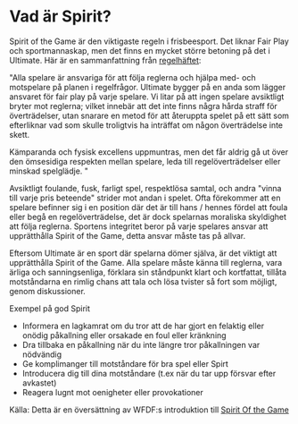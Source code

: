 Vad är Spirit?
==============

Spirit of the Game är den viktigaste regeln i frisbeesport. Det liknar Fair Play och 
sportmannaskap, men det finns en mycket större betoning på det i  Ultimate. Här är en 
sammanfattning från [regelhäftet](http://www.wfdf.org/sports/ultimate):

"Alla spelare är ansvariga för att följa reglerna och hjälpa med- och motspelare på planen i regelfrågor. Ultimate bygger på en 
anda som lägger ansvaret för fair play på varje spelare. Vi litar på att ingen 
spelare avsiktligt bryter mot reglerna; vilket innebär att det inte finns några 
hårda straff för överträdelser, utan snarare en metod för att återuppta spelet på ett sätt som 
efterliknar vad som skulle troligtvis ha inträffat om någon överträdelse inte skett.

Kämparanda och fysisk excellens uppmuntras, men det får aldrig gå ut över den ömsesidiga respekten 
mellan spelare, leda till regelöverträdelser eller minskad spelglädje. "

Avsiktligt foulande, fusk, farligt spel, respektlösa samtal, och andra 
"vinna till varje pris beteende" strider mot andan i spelet. Ofta förekommer att en spelare befinner sig i en 
position där det är till hans / hennes fördel att foula eller begå en regelöverträdelse, det är dock 
spelarnas moraliska skyldighet att följa reglerna. Sportens integritet beror på varje 
spelares ansvar att upprätthålla Spirit of the Game, detta ansvar måste tas på allvar.

Eftersom Ultimate är en sport där spelarna dömer själva, är det viktigt att upprätthålla Spirit of the Game. 
Alla spelare måste känna till reglerna, vara ärliga och sanningsenliga, förklara sin ståndpunkt 
klart och kortfattat, tillåta motståndarna en rimlig chans att tala och lösa tvister så 
fort som möjligt, genom diskussioner.

Exempel på god Spirit

* Informera en lagkamrat om du tror att de har gjort en felaktig eller onödig påkallning eller 
orsakade en foul eller kränkning
* Dra tillbaka en påkallning när du inte längre tror påkallningen var nödvändig
* Ge komplimanger till motståndare för bra spel eller Spirt
* Introducera dig till dina motståndare (t.ex när du tar upp försvar efter avkastet)
* Reagera lugnt mot oenigheter eller provokationer

Källa: Detta är en översättning av WFDF:s introduktion till 
[Spirit Of the Game](http://www.wfdf.org/sotg/about-sotg)
